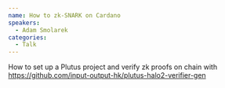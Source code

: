 ```yaml
---
name: How to zk-SNARK on Cardano
speakers:
  - Adam Smolarek
categories:
  - Talk
---
```

How to set up a Plutus project and verify zk proofs on chain with https://github.com/input-output-hk/plutus-halo2-verifier-gen
